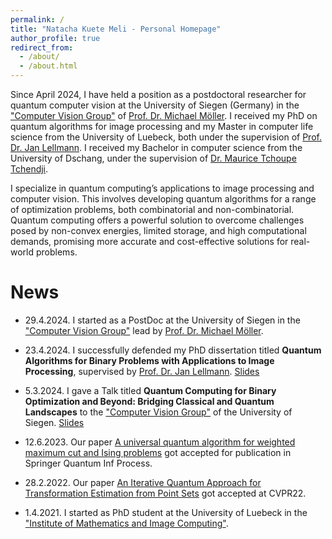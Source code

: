 ```yaml
---
permalink: /
title: "Natacha Kuete Meli - Personal Homepage"
author_profile: true
redirect_from: 
  - /about/
  - /about.html
---
```


Since April 2024, I have held a position as a postdoctoral researcher for quantum computer vision at the University of Siegen (Germany) in the ["Computer Vision Group"](https://www.vsa.informatik.uni-siegen.de) of  [Prof. Dr. Michael Möller](https://sites.google.com/site/michaelmoellermath/).
I received my PhD on quantum algorithms for image processing and my Master in computer life science from the University of Luebeck, both under the supervision of [Prof. Dr. Jan Lellmann](https://www.lellmann.net/work/).
I received my Bachelor in computer science from the University of Dschang, under the supervision of [Dr. Maurice Tchoupe Tchendji](https://www.researchgate.net/profile/Maurice-Tchoupe-Tchendji).

I specialize in quantum computing’s applications to image processing and computer vision. 
This involves developing quantum algorithms for a range of optimization problems, both combinatorial and non-combinatorial. 
Quantum computing offers a powerful solution to overcome challenges posed by non-convex energies, limited storage, and high computational demands, promising more accurate and cost-effective solutions for real-world problems.


News
======
- 29.4.2024. I started as a PostDoc at the University of Siegen in the ["Computer Vision Group"](https://www.vsa.informatik.uni-siegen.de) lead by [Prof. Dr. Michael Möller](https://sites.google.com/site/michaelmoellermath/).

- 23.4.2024. I successfully defended my PhD dissertation titled **Quantum Algorithms for Binary Problems with Applications to Image Processing**, supervised by [Prof. Dr. Jan Lellmann](https://www.lellmann.net/work/). [Slides](#)

- 5.3.2024. I gave a Talk titled **Quantum Computing for Binary Optimization and Beyond: Bridging Classical and Quantum Landscapes** to the ["Computer Vision Group"](https://www.vsa.informatik.uni-siegen.de) of the University of Siegen. [Slides](#)

- 12.6.2023. Our paper [A universal quantum algorithm for weighted maximum cut and Ising problems](https://doi.org/10.1007/s11128-023-04025-x) got accepted for publication in Springer Quantum Inf Process.

- 28.2.2022. Our paper [An Iterative Quantum Approach for Transformation Estimation from Point Sets](https://doi.org/10.1109/CVPR52688.2022.00061) got accepted at CVPR22.

- 1.4.2021. I started as PhD student at the University of Luebeck in the ["Institute of Mathematics and Image Computing"](https://www.mic.uni-luebeck.de/about-us).